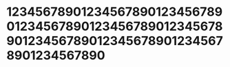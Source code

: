 # 1234567890123456789012345678901234567890123456789012345678901234567890123456789012345678901234567890